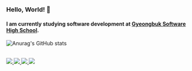 ### Hello, World! 👋

<!-- Use banner
https://www.canva.com/create/banners/
-->

####  I am currently studying software development at [Gyeongbuk Software High School](http://school.gyo6.net/gbsw). <br/>


![Anurag's GitHub stats](https://github-readme-stats.vercel.app/api?username=l4ven&show_icons=true&theme=dark)

<br/>
<div>
  <a href="https://url.kr/nij6q2" target="_blank">
    <img src="https://img.shields.io/badge/Notion-404040?style=for-the-badge&logo=notion&logoColor=white"/>
  </a>
  <a href="https://discord.com/users/536079116450004993" target="_blank">    
    <img src="https://img.shields.io/badge/Discord-7289da?style=for-the-badge&logo=discord&logoColor=white"/>
  </a>
  <a href="https://www.instagram.com/1ave.n/" target="_blank">
    <img src="https://img.shields.io/badge/Instagram-eb347a?style=for-the-badge&logo=instagram&logoColor=white"/>
  </a>
  <a href="mailto:"pllo13551@gmail.com">    
    <img src="https://img.shields.io/badge/gmail-d6290b?style=for-the-badge&logo=gmail&logoColor=white""/>
  </a>
</div>
